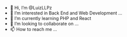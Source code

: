 - 👋 Hi, I’m @LuizLLPz
- 👀 I’m interested in Back End and Web Development ...
- 🌱 I’m currently learning PHP and React
- 💞️ I’m looking to collaborate on ...
- 📫 How to reach me ...

<!---
LuizLLPz/LuizLLPz is a ✨ special ✨ repository because its `README.md` (this file) appears on your GitHub profile.
You can click the Preview link to take a look at your changes.
--->
